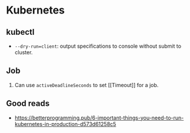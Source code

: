 # Kubernetes

## kubectl

- `--dry-run=client`: output specifications to console without submit to cluster.

## Job

1. Can use `activeDeadlineSeconds` to set [[Timeout]] for a job.

## Good reads

- https://betterprogramming.pub/6-important-things-you-need-to-run-kubernetes-in-production-d573d61258c5